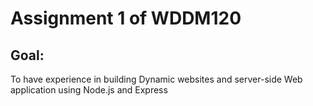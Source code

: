 # Assignment 1 of WDDM120
## Goal:
 To have experience in building Dynamic websites and server-side Web application using Node.js and Express